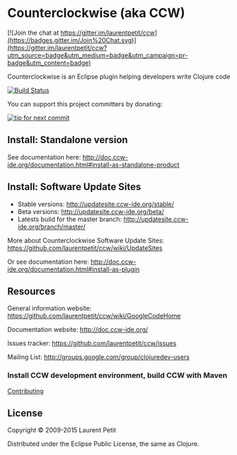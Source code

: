 # Counterclockwise (aka CCW)

[![Join the chat at https://gitter.im/laurentpetit/ccw](https://badges.gitter.im/Join%20Chat.svg)](https://gitter.im/laurentpetit/ccw?utm_source=badge&utm_medium=badge&utm_campaign=pr-badge&utm_content=badge)

Counterclockwise is an Eclipse plugin helping developers write Clojure code

[![Build Status](https://travis-ci.org/laurentpetit/ccw.svg?branch=master)](https://travis-ci.org/laurentpetit/ccw)

You can support this project committers by donating:

[![tip for next commit](http://tip4commit.com/projects/872.svg)](http://tip4commit.com/github/laurentpetit/ccw)




## Install: Standalone version

See documentation here: http://doc.ccw-ide.org/documentation.html#install-as-standalone-product


## Install: Software Update Sites

- Stable versions: http://updatesite.ccw-ide.org/stable/
- Beta versions: http://updatesite.ccw-ide.org/beta/
- Latests build for the master branch: http://updatesite.ccw-ide.org/branch/master/

More about Counterclockwise Software Update Sites: https://github.com/laurentpetit/ccw/wiki/UpdateSites 

Or see documentation here: http://doc.ccw-ide.org/documentation.html#install-as-plugin


## Resources

General information website: https://github.com/laurentpetit/ccw/wiki/GoogleCodeHome

Documentation website: http://doc.ccw-ide.org/

Issues tracker: https://github.com/laurentpetit/ccw/issues

Mailing List: http://groups.google.com/group/clojuredev-users


### Install CCW development environment, build CCW with Maven

[Contributing](CONTRIBUTING.adoc)

## License

Copyright © 2009-2015 Laurent Petit

Distributed under the Eclipse Public License, the same as Clojure.

